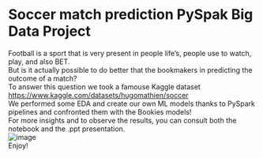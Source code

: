 # Soccer match prediction PySpak Big Data Project
Football is a sport that is very present in people life’s, people use to watch, play, and also BET.<br>
But is it actually possible to do better that the bookmakers in predicting the outcome of a match?<br>
To answer this question we took a famouse Kaggle dataset https://www.kaggle.com/datasets/hugomathien/soccer <br>
We performed some EDA and create our own ML models thanks to PySpark pipelines and confronted them with the Bookies models!<br>
For more insights and to observe the results, you can consult both the notebook and the .ppt presentation.<br>
![image](https://user-images.githubusercontent.com/36513477/181800003-62efe2df-4c36-4c3b-bcc2-51e7bb99b1af.png)<br>
Enjoy!


